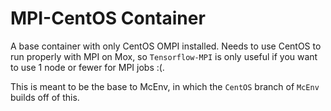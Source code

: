 
# MPI-CentOS Container

A base container with only CentOS OMPI installed. Needs to use CentOS to run properly with MPI on Mox, so `Tensorflow-MPI` is only useful if you want to use 1 node or fewer for MPI jobs :(.

This is meant to be the base to McEnv, in which the `CentOS` branch of `McEnv` builds off of this.
